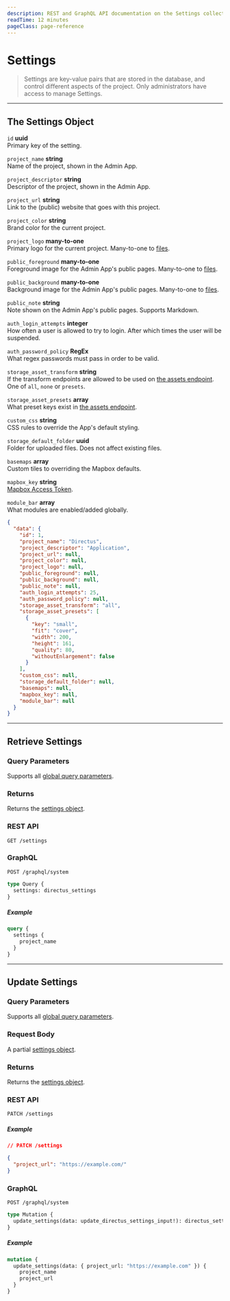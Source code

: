 ```yaml
---
description: REST and GraphQL API documentation on the Settings collection in Directus.
readTime: 12 minutes
pageClass: page-reference
---
```


# Settings

> Settings are key-value pairs that are stored in the database, and control different aspects of the project. Only
> administrators have access to manage Settings.

---

## The Settings Object

`id` **uuid**\
Primary key of the setting.

`project_name` **string**\
Name of the project, shown in the Admin App.

`project_descriptor` **string**\
Descriptor of the project, shown in the Admin App.

`project_url` **string**\
Link to the (public) website that goes with this project.

`project_color` **string**\
Brand color for the current project.

`project_logo` **many-to-one**\
Primary logo for the current project. Many-to-one to [files](/reference/files).

`public_foreground` **many-to-one**\
Foreground image for the Admin App's public pages. Many-to-one to [files](/reference/files).

`public_background` **many-to-one**\
Background image for the Admin App's public pages. Many-to-one to [files](/reference/files).

`public_note` **string**\
Note shown on the Admin App's public pages. Supports Markdown.

`auth_login_attempts` **integer**\
How often a user is allowed to try to login. After which times the user will be suspended.

`auth_password_policy` **RegEx**\
What regex passwords must pass in order to be valid.

`storage_asset_transform` **string**\
If the transform endpoints are allowed to be used on [the assets endpoint](/reference/files#requesting-a-thumbnail). One
of `all`, `none` or `presets`.

`storage_asset_presets` **array**\
What preset keys exist in [the assets endpoint](/reference/files#requesting-a-thumbnail).

`custom_css` **string**\
CSS rules to override the App's default styling.

`storage_default_folder` **uuid**\
Folder for uploaded files. Does not affect existing files.

`basemaps` **array**\
Custom tiles to overriding the Mapbox defaults.

`mapbox_key` **string**\
[Mapbox Access Token](https://docs.mapbox.com/help/glossary/access-token/).

`module_bar` **array**\
What modules are enabled/added globally.

```json
{
  "data": {
    "id": 1,
    "project_name": "Directus",
    "project_descriptor": "Application",
    "project_url": null,
    "project_color": null,
    "project_logo": null,
    "public_foreground": null,
    "public_background": null,
    "public_note": null,
    "auth_login_attempts": 25,
    "auth_password_policy": null,
    "storage_asset_transform": "all",
    "storage_asset_presets": [
      {
        "key": "small",
        "fit": "cover",
        "width": 200,
        "height": 161,
        "quality": 80,
        "withoutEnlargement": false
      }
    ],
    "custom_css": null,
    "storage_default_folder": null,
    "basemaps": null,
    "mapbox_key": null,
    "module_bar": null
  }
}
```

---

## Retrieve Settings

### Query Parameters

Supports all [global query parameters](/reference/query).

### Returns

Returns the [settings object](#the-settings-object).

### REST API

```
GET /settings
```

### GraphQL

```
POST /graphql/system
```

```graphql
type Query {
  settings: directus_settings
}
```

##### Example

```graphql
query {
  settings {
    project_name
  }
}
```

---

## Update Settings

### Query Parameters

Supports all [global query parameters](/reference/query).

### Request Body

A partial [settings object](#the-settings-object).

### Returns

Returns the [settings object](#the-setting-object).

### REST API

```
PATCH /settings
```

##### Example

```json
// PATCH /settings

{
  "project_url": "https://example.com/"
}
```

### GraphQL

```
POST /graphql/system
```

```graphql
type Mutation {
  update_settings(data: update_directus_settings_input!): directus_settings
}
```

##### Example

```graphql
mutation {
  update_settings(data: { project_url: "https://example.com" }) {
    project_name
    project_url
  }
}
```
